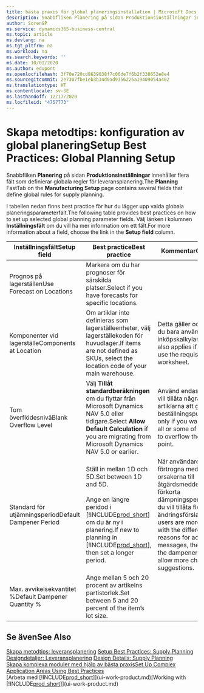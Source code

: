 ```yaml
---
title: bästa praxis för global planeringsinstallation | Microsoft Docs
description: Snabbfliken Planering på sidan Produktionsinställningar innehåller flera fält som definierar globala regler för leveransplanering.
author: SorenGP
ms.service: dynamics365-business-central
ms.topic: article
ms.devlang: na
ms.tgt_pltfrm: na
ms.workload: na
ms.search.keywords: ''
ms.date: 10/01/2020
ms.author: edupont
ms.openlocfilehash: 3f70e720cd8639038f7c06de7f6b2f338652e8e4
ms.sourcegitcommit: 2e7307fbe1eb3b34d0ad9356226a19409054a402
ms.translationtype: HT
ms.contentlocale: sv-SE
ms.lasthandoff: 12/17/2020
ms.locfileid: "4757773"
---
```

# <a name="setup-best-practices-global-planning-setup"></a><span data-ttu-id="19971-103">Skapa metodtips: konfiguration av global planering</span><span class="sxs-lookup"><span data-stu-id="19971-103">Setup Best Practices: Global Planning Setup</span></span>
<span data-ttu-id="19971-104">Snabbfliken **Planering** på sidan **Produktionsinställningar** innehåller flera fält som definierar globala regler för leveransplanering.</span><span class="sxs-lookup"><span data-stu-id="19971-104">The **Planning** FastTab on the **Manufacturing Setup** page contains several fields that define global rules for supply planning.</span></span>  

 <span data-ttu-id="19971-105">I tabellen nedan finns best practice för hur du lägger upp valda globala planeringsparameterfält.</span><span class="sxs-lookup"><span data-stu-id="19971-105">The following table provides best practices on how to set up selected global planning parameter fields.</span></span> <span data-ttu-id="19971-106">Välj länken i kolumnen **Inställningsfält** om du vill ha mer information om ett fält.</span><span class="sxs-lookup"><span data-stu-id="19971-106">For more information about a field, choose the link in the **Setup field** column.</span></span>  

|<span data-ttu-id="19971-107">Inställningsfält</span><span class="sxs-lookup"><span data-stu-id="19971-107">Setup field</span></span>|<span data-ttu-id="19971-108">Best practice</span><span class="sxs-lookup"><span data-stu-id="19971-108">Best practice</span></span>|<span data-ttu-id="19971-109">Kommentar</span><span class="sxs-lookup"><span data-stu-id="19971-109">Comment</span></span>|  
|-----------------|-------------------|-------------|  
|<span data-ttu-id="19971-110">Prognos på lagerställen</span><span class="sxs-lookup"><span data-stu-id="19971-110">Use Forecast on Locations</span></span>|<span data-ttu-id="19971-111">Markera om du har prognoser för särskilda platser.</span><span class="sxs-lookup"><span data-stu-id="19971-111">Select if you have forecasts for specific locations.</span></span>||  
|<span data-ttu-id="19971-112">Komponenter vid lagerställe</span><span class="sxs-lookup"><span data-stu-id="19971-112">Components at Location</span></span>|<span data-ttu-id="19971-113">Om artiklar inte definieras som lagerställeenheter, välj lagerställekoden för huvudlager.</span><span class="sxs-lookup"><span data-stu-id="19971-113">If items are not defined as SKUs, select the location code of your main warehouse.</span></span>|<span data-ttu-id="19971-114">Detta gäller också om du bara använder inköpskalkylarket.</span><span class="sxs-lookup"><span data-stu-id="19971-114">This also applies if you only use the requisition worksheet.</span></span>|  
|<span data-ttu-id="19971-115">Tom överflödesnivå</span><span class="sxs-lookup"><span data-stu-id="19971-115">Blank Overflow Level</span></span>|<span data-ttu-id="19971-116">Välj **Tillåt standardberäkningen** om du flyttar från Microsoft Dynamics NAV 5.0 eller tidigare.</span><span class="sxs-lookup"><span data-stu-id="19971-116">Select **Allow Default Calculation** if you are migrating from Microsoft Dynamics NAV 5.0 or earlier.</span></span>|<span data-ttu-id="19971-117">Använd endast om du vill tillåta några eller alla artiklarna att gå över beställningspunkten.</span><span class="sxs-lookup"><span data-stu-id="19971-117">Use only if you want to allow all or some of your items to overflow the reorder point.</span></span>|  
|<span data-ttu-id="19971-118">Standard för utjämningsperiod</span><span class="sxs-lookup"><span data-stu-id="19971-118">Default Dampener Period</span></span>|<span data-ttu-id="19971-119">Ställ in mellan 1D och 5D.</span><span class="sxs-lookup"><span data-stu-id="19971-119">Set between 1D and 5D.</span></span><br /><br /> <span data-ttu-id="19971-120">Ange en längre peridod i [!INCLUDE[prod_short](includes/prod_short.md)] om du är ny i planering.</span><span class="sxs-lookup"><span data-stu-id="19971-120">If new to planning in [!INCLUDE[prod_short](includes/prod_short.md)], then set a longer period.</span></span>|<span data-ttu-id="19971-121">När användare är mer förtrogna med de olika orsakerna till åtgärdsmeddelanden, förkorta dämpningsperioden om du vill tillåta fler ändringsförslag.</span><span class="sxs-lookup"><span data-stu-id="19971-121">When users are more familiar with the different reasons for action messages, then shorten the dampener period to allow more change suggestions.</span></span>|  
|<span data-ttu-id="19971-122">Max. avvikelsekvantitet %</span><span class="sxs-lookup"><span data-stu-id="19971-122">Default Dampener Quantity %</span></span>|<span data-ttu-id="19971-123">Ange mellan 5 och 20 procent av artikelns partistorlek.</span><span class="sxs-lookup"><span data-stu-id="19971-123">Set between 5 and 20 percent of the item’s lot size.</span></span>||  

## <a name="see-also"></a><span data-ttu-id="19971-124">Se även</span><span class="sxs-lookup"><span data-stu-id="19971-124">See Also</span></span>  
 <span data-ttu-id="19971-125">[Skapa metodtips: leveransplanering](setup-best-practices-supply-planning.md) </span><span class="sxs-lookup"><span data-stu-id="19971-125">[Setup Best Practices: Supply Planning](setup-best-practices-supply-planning.md) </span></span>  
 <span data-ttu-id="19971-126">[Designdetaljer: Leveransplanering](design-details-supply-planning.md) </span><span class="sxs-lookup"><span data-stu-id="19971-126">[Design Details: Supply Planning](design-details-supply-planning.md) </span></span>  
 [<span data-ttu-id="19971-127">Skapa komplexa moduler med hjälp av bästa praxis</span><span class="sxs-lookup"><span data-stu-id="19971-127">Set Up Complex Application Areas Using Best Practices</span></span>](set-up-complex-application-areas-using-best-practices.md)  
 <span data-ttu-id="19971-128">[Arbeta med [!INCLUDE[prod_short](includes/prod_short.md)]](ui-work-product.md)</span><span class="sxs-lookup"><span data-stu-id="19971-128">[Working with [!INCLUDE[prod_short](includes/prod_short.md)]](ui-work-product.md)</span></span>

